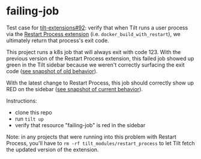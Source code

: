# failing-job

Test case for [tilt-extensions#92](https://github.com/tilt-dev/tilt-extensions/issues/92): verify that when Tilt runs a user process via the [Restart Process extension](https://github.com/tilt-dev/tilt-extensions/tree/master/restart_process) (i.e. `docker_build_with_restart`), we ultimately return that process's exit code.

This project runs a k8s job that will always exit with code 123. With the previous version of the Restart Process extension, this failed job showed up green in the Tilt sidebar because we weren't correctly surfacing the exit code ([see snapshot of old behavior](https://cloud.tilt.dev/snapshot/AZS-w_gL231s6CjvZsA=)).

With the latest change to Restart Process, this job should correctly show up RED on the sidebar ([see snapshot of current behavior](https://cloud.tilt.dev/snapshot/AfTmw_gL772d93lJMto=)).

Instructions:
* clone this repo
* run `tilt up`
* verify that resource "failing-job" is red in the sidebar

Note: in any projects that were running into this problem with Restart Process, you'll have to `rm -rf tilt_modules/restart_process` to let Tilt fetch the updated version of the extension.
